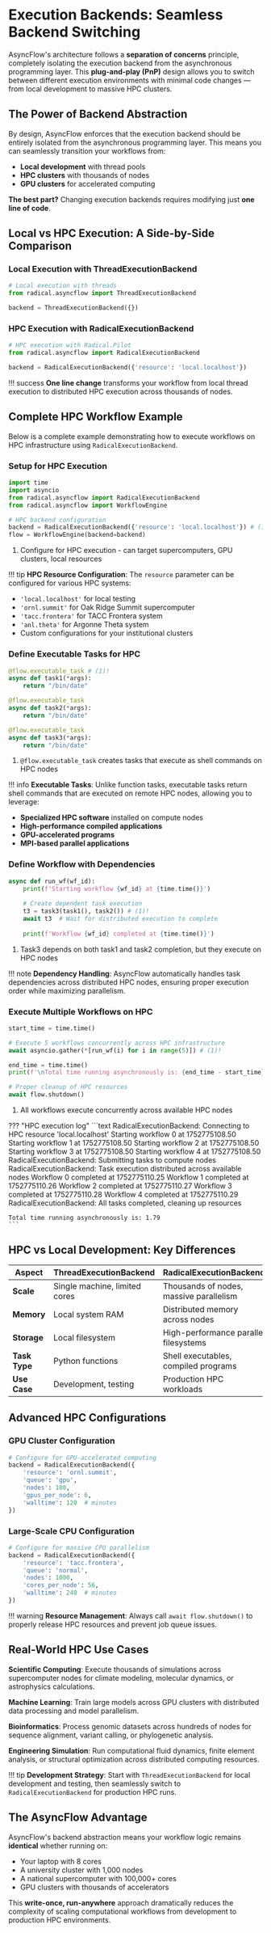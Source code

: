 # Execution Backends: Seamless Backend Switching

AsyncFlow's architecture follows a **separation of concerns** principle, completely isolating the execution backend from the asynchronous programming layer. This **plug-and-play (PnP)** design allows you to switch between different execution environments with minimal code changes — from local development to massive HPC clusters.

## The Power of Backend Abstraction

By design, AsyncFlow enforces that the execution backend should be entirely isolated from the asynchronous programming layer. This means you can seamlessly transition your workflows from:

- **Local development** with thread pools
- **HPC clusters** with thousands of nodes
- **GPU clusters** for accelerated computing

**The best part?** Changing execution backends requires modifying just **one line of code**.

## Local vs HPC Execution: A Side-by-Side Comparison

### Local Execution with ThreadExecutionBackend

```python
# Local execution with threads
from radical.asyncflow import ThreadExecutionBackend

backend = ThreadExecutionBackend({})
```

### HPC Execution with RadicalExecutionBackend

```python
# HPC execution with Radical.Pilot
from radical.asyncflow import RadicalExecutionBackend

backend = RadicalExecutionBackend({'resource': 'local.localhost'})
```

!!! success
**One line change** transforms your workflow from local thread execution to distributed HPC execution across thousands of nodes.

## Complete HPC Workflow Example

Below is a complete example demonstrating how to execute workflows on HPC infrastructure using `RadicalExecutionBackend`.

### Setup for HPC Execution

```python
import time
import asyncio
from radical.asyncflow import RadicalExecutionBackend
from radical.asyncflow import WorkflowEngine

# HPC backend configuration
backend = RadicalExecutionBackend({'resource': 'local.localhost'}) # (1)!
flow = WorkflowEngine(backend=backend)
```

1. Configure for HPC execution - can target supercomputers, GPU clusters, local resources

!!! tip
**HPC Resource Configuration**: The `resource` parameter can be configured for various HPC systems:
- `'local.localhost'` for local testing
- `'ornl.summit'` for Oak Ridge Summit supercomputer
- `'tacc.frontera'` for TACC Frontera system
- `'anl.theta'` for Argonne Theta system
- Custom configurations for your institutional clusters

### Define Executable Tasks for HPC

```python
@flow.executable_task # (1)!
async def task1(*args):
    return "/bin/date"

@flow.executable_task
async def task2(*args):
    return "/bin/date"

@flow.executable_task
async def task3(*args):
    return "/bin/date"
```

1. `@flow.executable_task` creates tasks that execute as shell commands on HPC nodes

!!! info
**Executable Tasks**: Unlike function tasks, executable tasks return shell commands that are executed on remote HPC nodes, allowing you to leverage:
- **Specialized HPC software** installed on compute nodes
- **High-performance compiled applications**
- **GPU-accelerated programs**
- **MPI-based parallel applications**

### Define Workflow with Dependencies

```python
async def run_wf(wf_id):
    print(f'Starting workflow {wf_id} at {time.time()}')
    
    # Create dependent task execution
    t3 = task3(task1(), task2()) # (1)!
    await t3  # Wait for distributed execution to complete
    
    print(f'Workflow {wf_id} completed at {time.time()}')
```

1. Task3 depends on both task1 and task2 completion, but they execute on HPC nodes

!!! note
**Dependency Handling**: AsyncFlow automatically handles task dependencies across distributed HPC nodes, ensuring proper execution order while maximizing parallelism.

### Execute Multiple Workflows on HPC

```python
start_time = time.time()

# Execute 5 workflows concurrently across HPC infrastructure
await asyncio.gather(*[run_wf(i) for i in range(5)]) # (1)!

end_time = time.time()
print(f'\nTotal time running asynchronously is: {end_time - start_time}')

# Proper cleanup of HPC resources
await flow.shutdown()
```

1. All workflows execute concurrently across available HPC nodes

??? "HPC execution log"
    ```text
    RadicalExecutionBackend: Connecting to HPC resource 'local.localhost'
    Starting workflow 0 at 1752775108.50
    Starting workflow 1 at 1752775108.50
    Starting workflow 2 at 1752775108.50
    Starting workflow 3 at 1752775108.50
    Starting workflow 4 at 1752775108.50
    RadicalExecutionBackend: Submitting tasks to compute nodes
    RadicalExecutionBackend: Task execution distributed across available nodes
    Workflow 0 completed at 1752775110.25
    Workflow 1 completed at 1752775110.26
    Workflow 2 completed at 1752775110.27
    Workflow 3 completed at 1752775110.28
    Workflow 4 completed at 1752775110.29
    RadicalExecutionBackend: All tasks completed, cleaning up resources

    Total time running asynchronously is: 1.79
    ```

## HPC vs Local Development: Key Differences

| Aspect | ThreadExecutionBackend | RadicalExecutionBackend |
|--------|---------------------------|-------------------------|
| **Scale** | Single machine, limited cores | Thousands of nodes, massive parallelism |
| **Memory** | Local system RAM | Distributed memory across nodes |
| **Storage** | Local filesystem | High-performance parallel filesystems |
| **Task Type** | Python functions | Shell executables, compiled programs |
| **Use Case** | Development, testing | Production HPC workloads |

## Advanced HPC Configurations

### GPU Cluster Configuration

```python
# Configure for GPU-accelerated computing
backend = RadicalExecutionBackend({
    'resource': 'ornl.summit',
    'queue': 'gpu',
    'nodes': 100,
    'gpus_per_node': 6,
    'walltime': 120  # minutes
})
```

### Large-Scale CPU Configuration

```python
# Configure for massive CPU parallelism
backend = RadicalExecutionBackend({
    'resource': 'tacc.frontera',
    'queue': 'normal',
    'nodes': 1000,
    'cores_per_node': 56,
    'walltime': 240  # minutes
})
```

!!! warning
**Resource Management**: Always call `await flow.shutdown()` to properly release HPC resources and prevent job queue issues.

## Real-World HPC Use Cases

**Scientific Computing**: Execute thousands of simulations across supercomputer nodes for climate modeling, molecular dynamics, or astrophysics calculations.

**Machine Learning**: Train large models across GPU clusters with distributed data processing and model parallelism.

**Bioinformatics**: Process genomic datasets across hundreds of nodes for sequence alignment, variant calling, or phylogenetic analysis.

**Engineering Simulation**: Run computational fluid dynamics, finite element analysis, or structural optimization across distributed computing resources.

!!! tip
**Development Strategy**: Start with `ThreadExecutionBackend` for local development and testing, then seamlessly switch to `RadicalExecutionBackend` for production HPC runs.

## The AsyncFlow Advantage

AsyncFlow's backend abstraction means your workflow logic remains **identical** whether running on:
- Your laptop with 8 cores
- A university cluster with 1,000 nodes  
- A national supercomputer with 100,000+ cores
- GPU clusters with thousands of accelerators

This **write-once, run-anywhere** approach dramatically reduces the complexity of scaling computational workflows from development to production HPC environments.